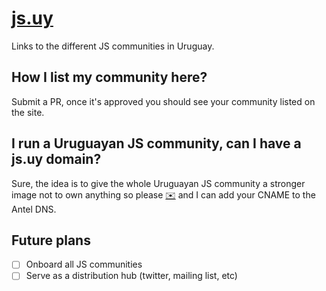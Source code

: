 # [js.uy](http://js.uy)

Links to the different JS communities in Uruguay.

## How I list my community here?

Submit a PR, once it's approved you should see your community listed on the site.

## I run a Uruguayan JS community, can I have a js.uy domain?

Sure, the idea is to give the whole Uruguayan JS community a stronger image not to own anything so please [✉️](mailto:hola@hs.uy) and I can add your CNAME to the Antel DNS.

## Future plans

- [ ] Onboard all JS communities
- [ ] Serve as a distribution hub (twitter, mailing list, etc)
